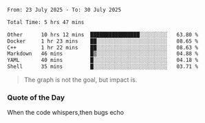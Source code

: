 <!--START_SECTION:waka-->

```txt
From: 23 July 2025 - To: 30 July 2025

Total Time: 5 hrs 47 mins

Other      10 hrs 12 mins  ████████████████░░░░░░░░░   63.80 %
Docker     1 hr 23 mins    ██░░░░░░░░░░░░░░░░░░░░░░░   08.65 %
C++        1 hr 22 mins    ██░░░░░░░░░░░░░░░░░░░░░░░   08.63 %
Markdown   46 mins         █▒░░░░░░░░░░░░░░░░░░░░░░░   04.88 %
YAML       40 mins         █░░░░░░░░░░░░░░░░░░░░░░░░   04.18 %
Shell      35 mins         █░░░░░░░░░░░░░░░░░░░░░░░░   03.71 %
```

<!--END_SECTION:waka--> 
> The graph is not the goal, but impact is.

### Quote of the Day
When the code whispers,then bugs echo
